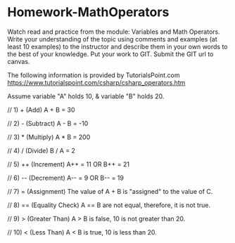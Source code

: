 # Homework-MathOperators
Watch read and practice from the module: Variables and Math Operators. Write your understanding of the topic using comments and examples (at least 10 examples) to the instructor and describe them in your own words to the best of your knowledge. Put your work to GIT. Submit the GIT url to canvas. 


The following information is provided by TutorialsPoint.com
https://www.tutorialspoint.com/csharp/csharp_operators.htm


Assume variable "A" holds 10, & variable "B" holds 20.


// 1) + (Add)
A + B = 30

// 2) - (Subtract)
A - B = -10

// 3) * (Multiply)
A * B = 200

// 4) / (Divide)
B / A = 2

// 5) ++ (Increment)
A++ = 11 OR B++ = 21

// 6) -- (Decrement)
A-- = 9 OR B-- = 19

// 7) = (Assignment)
The value of A + B is "assigned" to the value of C.

// 8) == (Equality Check)
A == B are not equal, therefore, it is not true.

// 9) > (Greater Than)
A > B is false, 10 is not greater than 20.

// 10) < (Less Than)
A < B is true, 10 is less than 20.

